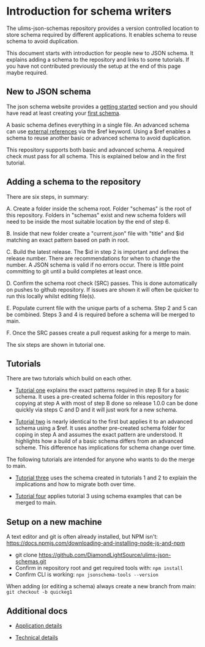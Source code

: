 # Introduction for schema writers

The ulims-json-schemas repository provides a version controlled
location to store schema required by different applications. It
enables schema to reuse schema to avoid duplication.

This document starts with introduction for people new
to JSON schema. It explains adding a schema to the repository 
and links to some tutorials. If you have not contributed
previously the setup at the end of this page maybe required.

## New to JSON schema

The json schema website provides a
[getting started](https://json-schema.org/learn) section
and you should have read at least creating your
[first schema](https://json-schema.org/learn/getting-started-step-by-step).

A basic schema defines everything in a single file. An advanced
schema can use
[external references](https://json-schema.org/learn/getting-started-step-by-step#add-an-external-reference)
via the $ref keyword. Using a $ref enables a schema to reuse
another basic or advanced schema to avoid duplication. 

This repository supports both basic and advanced schema. A
required check must pass for all schema. This is explained
below and in the first tutorial.

## Adding a schema to the repository

There are six steps, in summary:

A. Create a folder inside the schema root. Folder "schemas"
is the root of this repository. Folders in "schemas" exist
and new schema folders will need to be inside the most suitable
location by the end of step 6.

B. Inside that new folder create a "current.json" file with "title"
   and $id matching an exact pattern based on path in root. 

C. Build the latest release. The $id in step 2 is important and
   defines the release number. There are recommendations for
   when to change the number. A JSON schema is valid if no
   errors occur. There is little point committing to git until
   a build completes at least once.

D. Confirm the schema root check (SRC) passes. This is
   done automatically on pushes to github
   repository. If issues are shown it will often be
   quicker to run this locally whilst editing file(s).

E. Populate current file with the unique parts of a
   schema. Step 2 and 5 can be combined. Steps 3 and 4
   is required before a schema will be merged to main.

F. Once the SRC passes create a pull request asking for
   a merge to main. 

The six steps are shown in tutorial one.

## Tutorials

There are two tutorials which build on each other.

* [Tutorial one](tutorial1.md) explains the exact patterns
required in step B for a basic schema. It uses a pre-created
schema folder in this repository for copying at step A with
most of step B done so release 1.0.0 can be done quickly via
steps C and D and it will just work for a new schema.

* [Tutorial two](tutorial2.md) is nearly identical to the first
but applies it to an advanced schema using a $ref. It uses
another pre-created schema folder for coping in step A
and assumes the exact pattern are understood. It highlights
how a build of a basic schema differs from an advanced
scheme. This difference has implications for schema
change over time.

The following tutorials are intended for anyone
who wants to do the merge to main.

* [Tutorial three](tutorial3.md) uses the schema created
in tutorials 1 and 2 to explain the implications and
how to migrate both over time.

* [Tutorial four](tutorial4.md) applies tutorial 3 using
schema examples that can be merged to main.

## Setup on a new machine

A text editor and git is often already installed, but NPM
isn't: https://docs.npmjs.com/downloading-and-installing-node-js-and-npm

* git clone https://github.com/DiamondLightSource/ulims-json-schemas.git
* Confirm in repository root and get required tools with: `npm install` 
* Confirm CLI is working: `npx jsonschema-tools --version`

When adding (or editing a schema) always create a new
branch from main: `git checkout -b quickeg1`


## Additional docs

* [Application details](appdetails.md)

* [Technical details](techdetails.md)


